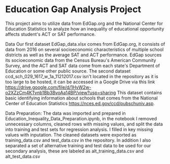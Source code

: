# Education Gap Analysis Project
This project aims to utilize data from EdGap.org and the National Center for Education Statistics to analyze how an inequality of educational opportunity affects student's ACT or SAT performance. 

Data
Our first dataset EdGap_data.xlsx comes from EdGap.org, it consists of data from 2016 on several socioeconomic characteristics of multiple school districts as well as the average SAT and ACT performance. 
EdGap sources its socioeconomic data from the Census Bureau's American Community Survey, and the ACT and SAT data come from each state's Department of Education or some other public source. 
The second dataset ccd_sch_029_1617_w_1a_11212017.csv isn't located in the repository as it is too large to be hosted, it can be accessed in a Google Drive via this link https://drive.google.com/file/d/1HvW2w-o2XZzCm4KTvnb1Bb3BvoAa14BP/view?usp=sharing
This dataset contains basic identifying information about schools that comes from the National Center of Education Statistics https://nces.ed.gov/ccd/pubschuniv.asp.

Data Preparation:
The data was imported and prepared in Education_Inequality_Data_Preparation.ipynb, in the notebook I removed unnecessary columns, cleaned rows with missing values, and split the data into training and test sets for regression analysis. I filled in key missing values with inputation. The cleaned datasets were exported as training_data.csv and test_data.csv in the repository. In addition I also separated a set of alternative training and test data to be used for our secondary analysis, these are labeled as alt_training_data.csv and alt_test_data.csv
